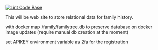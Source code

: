 [![Lint Code Base](https://github.com/andylebedev/Family-records/actions/workflows/super-linter.yml/badge.svg)](https://github.com/andylebedev/Family-records/actions/workflows/super-linter.yml)

This will be web site to store relational data for family history.

with docker map /family/familytree.db to preserve database on docker image updates (require manual db creation at the moment)

set APIKEY environment variable as 2fa for the registration
